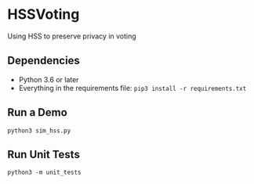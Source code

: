 # HSSVoting
Using HSS to preserve privacy in voting

## Dependencies
- Python 3.6 or later
- Everything in the requirements file: `pip3 install -r requirements.txt`

## Run a Demo
```
python3 sim_hss.py
```

## Run Unit Tests
```
python3 -m unit_tests
```
